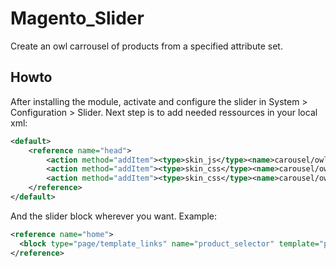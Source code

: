 # Magento_Slider
Create an owl carrousel of products from a specified attribute set.

## Howto
After installing the module, activate and configure the slider in System > Configuration > Slider.
Next step is to add needed ressources in your local xml:
```xml
<default>
    <reference name="head">
        <action method="addItem"><type>skin_js</type><name>carousel/owl.carousel.min.js</name></action>
        <action method="addItem"><type>skin_css</type><name>carousel/owl.carousel.css</name></action>
        <action method="addItem"><type>skin_css</type><name>carousel/owl.theme.css</name></action>
    </reference>
</default>
```

And the slider block wherever you want. Example:
```xml
<reference name="home">
  <block type="page/template_links" name="product_selector" template="productselector/selector-block.phtml"/>
</reference>
```
